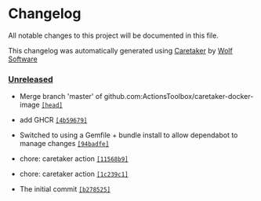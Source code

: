 # Changelog

All notable changes to this project will be documented in this file.


This changelog was automatically generated using [Caretaker](https://github.com/DevelopersToolbox/caretaker) by [Wolf Software](https://github.com/WolfSoftware)

### [Unreleased](https://github.com/ActionsToolbox/caretaker-docker-image/compare/v0.0.1...HEAD)

- Merge branch 'master' of github.com:ActionsToolbox/caretaker-docker-image [`[head]`](https://github.com/ActionsToolbox/caretaker-docker-image/commit/)

- add GHCR [`[4b59679]`](https://github.com/ActionsToolbox/caretaker-docker-image/commit/4b5967912d156165e2e24cd10477cbd159477a95)

- Switched to using a Gemfile + bundle install to allow dependabot to manage changes [`[94badfe]`](https://github.com/ActionsToolbox/caretaker-docker-image/commit/94badfe3ffaddf919411db06fe18c3e15f1b4b36)

- chore: caretaker action [`[11568b9]`](https://github.com/ActionsToolbox/caretaker-docker-image/commit/11568b921e64f4b96a2971994063ac9a1b05baf4)

- chore: caretaker action [`[1c239c1]`](https://github.com/ActionsToolbox/caretaker-docker-image/commit/1c239c1d444abfb7a3158aa0b2110f4d2091f263)

- The initial commit [`[b278525]`](https://github.com/ActionsToolbox/caretaker-docker-image/commit/b278525c8970a0d2c6c4901c731b5a60efc71696)

